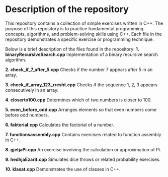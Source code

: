 # Description of the repository
This repository contains a collection of simple exercises written in C++. The purpose of this repository is to practice 
fundamental programming concepts, algorithms, and problem-solving skills using C++. Each file in the repository 
demonstrates a specific exercise or programming technique.

Below is a brief description of the files found in the repository:
**1. binaryRecursiveSearch.cpp**
Implementation of a binary recursive search algorithm.

**2. check_if_7_after_5.cpp**
Checks if the number 7 appears after 5 in an array.

**3. check_if_array_123_rresht.cpp**
Checks if the sequence 1, 2, 3 appears consecutively in an array.

**4. closerto100.cpp**
Determines which of two numbers is closer to 100.

**5. even_before_odd.cpp**
Arranges elements so that even numbers come before odd numbers.

**6. faktorial.cpp**
Calculates the factorial of a number.

**7. functionsassembly.cpp**
Contains exercises related to function assembly in C++.

**8. gjetjaPi.cpp**
An exercise involving the calculation or approximation of Pi.

**9. hedhjaEzarit.cpp**
Simulates dice throws or related probability exercises.

**10. klasat.cpp**
Demonstrates the use of classes in C++.
